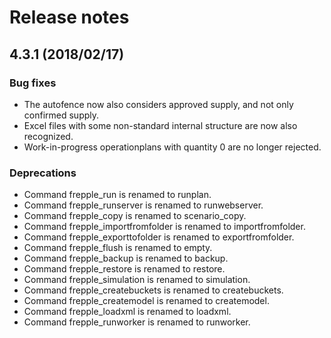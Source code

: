 # Release notes

## 4.3.1 (2018/02/17)

### Bug fixes

- The autofence now also considers approved supply, and not only confirmed supply.
- Excel files with some non-standard internal structure are now also recognized.
- Work-in-progress operationplans with quantity 0 are no longer rejected.

### Deprecations

- Command frepple_run is renamed to runplan.
- Command frepple_runserver is renamed to runwebserver.
- Command frepple_copy is renamed to scenario_copy.
- Command frepple_importfromfolder is renamed to importfromfolder.
- Command frepple_exporttofolder is renamed to exportfromfolder.
- Command frepple_flush is renamed to empty.
- Command frepple_backup is renamed to backup.
- Command frepple_restore is renamed to restore.
- Command frepple_simulation is renamed to simulation.
- Command frepple_createbuckets is renamed to createbuckets.
- Command frepple_createmodel is renamed to createmodel.
- Command frepple_loadxml is renamed to loadxml.
- Command frepple_runworker is renamed to runworker.
